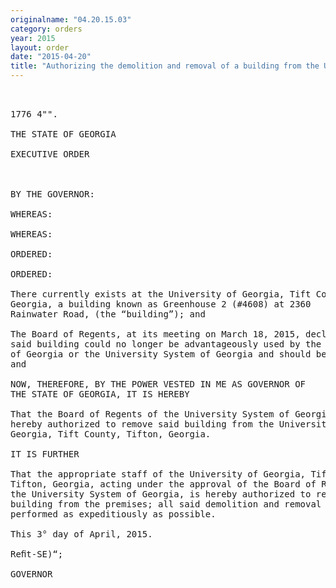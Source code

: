 ```yaml
---
originalname: "04.20.15.03"
category: orders
year: 2015
layout: order
date: "2015-04-20"
title: "Authorizing the demolition and removal of a building from the University of Georgia, Tift County"
---
```

<pre>
 

1776 4"".

THE STATE OF GEORGIA

EXECUTIVE ORDER

 

BY THE GOVERNOR:

WHEREAS:

WHEREAS:

ORDERED:

ORDERED:

There currently exists at the University of Georgia, Tift County, Tifton,
Georgia, a building known as Greenhouse 2 (#4608) at 2360
Rainwater Road, (the “building”); and

The Board of Regents, at its meeting on March 18, 2015, declared that
said building could no longer be advantageously used by the University
of Georgia or the University System of Georgia and should be removed;
and

NOW, THEREFORE, BY THE POWER VESTED IN ME AS GOVERNOR OF
THE STATE OF GEORGIA, IT IS HEREBY

That the Board of Regents of the University System of Georgia is
hereby authorized to remove said building from the University of
Georgia, Tift County, Tifton, Georgia.

IT IS FURTHER

That the appropriate staff of the University of Georgia, Tift County,
Tifton, Georgia, acting under the approval of the Board of Regents of
the University System of Georgia, is hereby authorized to remove said
building from the premises; all said demolition and removal to be
performed as expeditiously as possible.

This 3° day of April, 2015.

Reﬁt-SE)“;

GOVERNOR

 

</pre>
